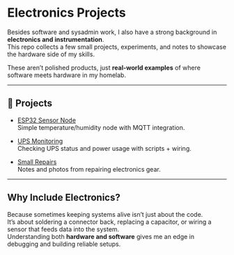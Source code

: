 # Electronics Projects

Besides software and sysadmin work, I also have a strong background in **electronics and instrumentation**.  
This repo collects a few small projects, experiments, and notes to showcase the hardware side of my skills.

These aren’t polished products, just **real-world examples** of where software meets hardware in my homelab.

---

## 🔌 Projects

- [ESP32 Sensor Node](./esp32-sensor-node.md)  
  Simple temperature/humidity node with MQTT integration.  

- [UPS Monitoring](./ups-monitoring.md)  
  Checking UPS status and power usage with scripts + wiring.  

- [Small Repairs](./repairs-notes.md)  
  Notes and photos from repairing electronics gear.  

---

## Why Include Electronics?

Because sometimes keeping systems alive isn’t just about the code.  
It’s about soldering a connector back, replacing a capacitor, or wiring a sensor that feeds data into the system.  
Understanding both **hardware and software** gives me an edge in debugging and building reliable setups.
